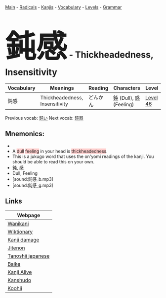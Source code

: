 <style> bigfont {font-size: 100px}</style>
[Main](../README.md) -
[Radicals](../radicals.md) -
[Kanjis](../kanjis.md) -
[Vocabulary](../vocabulary.md) -
[Levels](../levels.md) -
[Grammar](../grammar.md)
# <bigfont> 鈍感</bigfont> - Thickheadedness, Insensitivity 

| Vocabulary | Meanings | Reading | Characters | Level |
| --- | --- | --- | --- | --- |
| 鈍感 | Thickheadedness, Insensitivity | どんかん |  [鈍](../kanjis/鈍.md) (Dull), [感](../kanjis/感.md) (Feeling) | [Level 46](../levels/wk_level46.md) |

Previous vocab: [鈍い](鈍い.md) Next vocab: [鈍器](鈍器.md) 

## Mnemonics:

* 
* A <span style="background-color:#ffcccb"> dull</span> <span style="background-color:#ffcccb"> feeling</span> in your head is <span style="background-color:#ffcccb"> thickheadedness</span>.
* This is a jukugo word that uses the on'yomi readings of the kanji. You should be able to read this on your own.
* 鈍, 感
* Dull, Feeling
* [sound:鈍感_b.mp3]
* [sound:鈍感_g.mp3]


## Links 

| Webpage |
| --- |
| [Wanikani          ](https://www.wanikani.com/kanji/鈍感) |
| [Wiktionary        ](https://en.wiktionary.org/wiki/鈍感) |
| [Kanji damage      ](http://www.kanjidamage.com/kanji/search?utf8=✓&q=鈍感) |
| [Jitenon           ](https://jitenon.com/kanji/鈍感) |
| [Tanoshii japanese ](https://www.tanoshiijapanese.com/dictionary/kanji.cfm?k=鈍感) |
| [Baike             ](https://baike.baidu.com/item/鈍感) |
| [Kanji Alive       ](https://app.kanjialive.com/鈍感) |
| [Kanshudo          ](https://www.kanshudo.com/searchmn?q=鈍感) |
| [Koohii            ](https://kanji.koohii.com/study/kanji/鈍感) |
